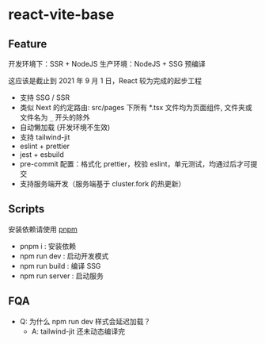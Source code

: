 # react-vite-base

## Feature

开发环境下：SSR + NodeJS
生产环境：NodeJS + SSG 预编译

这应该是截止到 2021 年 9 月 1 日，React 较为完成的起步工程

- 支持 SSG / SSR
- 类似 Next 的约定路由: src/pages 下所有 \*.tsx 文件均为页面组件, 文件夹或文件名为 `_` 开头的除外
- 自动懒加载 (开发环境不生效)
- 支持 tailwind-jit
- eslint + prettier
- jest + esbuild
- pre-commit 配置：格式化 prettier，校验 eslint，单元测试，均通过后才可提交
- 支持服务端开发（服务端基于 cluster.fork 的热更新）

## Scripts

安装依赖请使用 [pnpm](https://pnpm.js.org/)

- pnpm i : 安装依赖
- npm run dev : 启动开发模式
- npm run build : 编译 SSG
- npm run server : 启动服务

## FQA

- Q: 为什么 npm run dev 样式会延迟加载？
  - A: tailwind-jit 还未动态编译完
